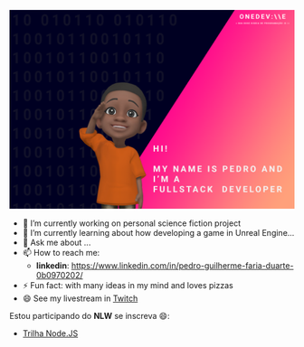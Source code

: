 ![About Me](https://raw.githubusercontent.com/PedroGuilhermeFariaDuarte/PedroGuilhermeFariaDuarte/master/github.png)

<!--
**PedroGuilhermeFariaDuarte/PedroGuilhermeFariaDuarte** is a ✨ _special_ ✨ repository because its `README.md` (this file) appears on your GitHub profile.

Here are some ideas to get you started:

- 🔭 I’m currently working on ...
- 🌱 I’m currently learning ...
- 👯 I’m looking to collaborate on ...
- 🤔 I’m looking for help with ...
- 💬 Ask me about ...
- 📫 How to reach me: ...
- 😄 Pronouns: ...
- ⚡ Fun fact: ...
-->

- 🔭 I’m currently working on personal science fiction project
- 🌱 I’m currently learning about how developing a game in Unreal Engine...
- 💬 Ask me about ...
- 📫 How to reach me: 
   - **linkedin**: https://www.linkedin.com/in/pedro-guilherme-faria-duarte-0b0970202/
- ⚡ Fun fact: with many ideas in my mind and loves pizzas
- 😄 See my livestream in [Twitch](https://www.twitch.tv/onedev_)

Estou participando do **NLW** se inscreva 😄:
   - [Trilha Node.JS](https://nextlevelweek.com/convite/pedroguilhermefariaduarte/6)
